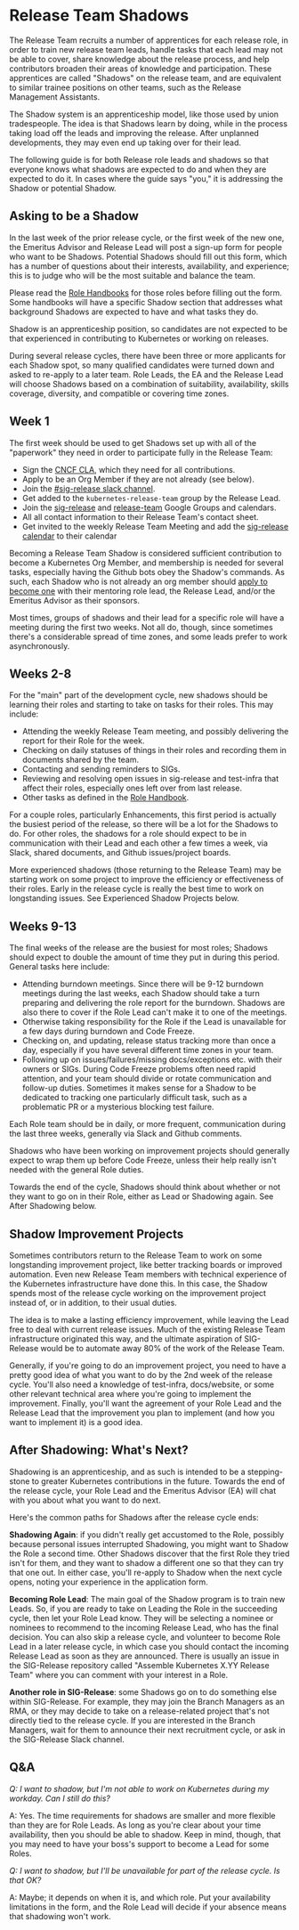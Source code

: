 # Release Team Shadows

The Release Team recruits a number of apprentices for each release role, in order to train new release team leads, handle tasks that each lead may not be able to cover, share knowledge about the release process, and help contributors broaden their areas of knowledge and participation.  These apprentices are called "Shadows" on the release team, and are equivalent to similar trainee positions on other teams, such as the Release Management Assistants.

The Shadow system is an apprenticeship model, like those used by union tradespeople.  The idea is that Shadows learn by doing, while in the process taking load off the leads and improving the release.  After unplanned developments, they may even end up taking over for their lead.

The following guide is for both Release role leads and shadows so that everyone knows what shadows are expected to do and when they are expected to do it.  In cases where the guide says "you," it is addressing the Shadow or potential Shadow.

## Asking to be a Shadow

In the last week of the prior release cycle, or the first week of the new one, the Emeritus Advisor and Release Lead will post a sign-up form for people who want to be Shadows.  Potential Shadows should fill out this form, which has a number of questions about their interests, availability, and experience; this is to judge who will be the most suitable and balance the team.  

Please read the [Role Handbooks](https://github.com/kubernetes/sig-release/tree/master/release-team) for those roles before filling out the form.  Some handbooks will have a specific Shadow section that addresses what background Shadows are expected to have and what tasks they do.

Shadow is an apprenticeship position, so candidates are not expected to be that experienced in contributing to Kubernetes or working on releases.

During several release cycles, there have been three or more applicants for each Shadow spot, so many qualified candidates were turned down and asked to re-apply to a later team.  Role Leads, the EA and the Release Lead will choose Shadows based on a combination of suitability, availability, skills coverage, diversity, and compatible or covering time zones.

## Week 1

The first week should be used to get Shadows set up with all of the "paperwork" they need in order to participate fully in the Release Team:

* Sign the [CNCF CLA](https://github.com/kubernetes/community/blob/master/CLA.md), which they need for all contributions.
* Apply to be an Org Member if they are not already (see below).
* Join the [#sig-release slack channel](https://slack.k8s.io/).
* Get added to the `kubernetes-release-team` group by the Release Lead.
* Join the [sig-release](https://groups.google.com/forum/#!forum/kubernetes-sig-release) and [release-team](https://groups.google.com/forum/#!forum/kubernetes-release-team) Google Groups and calendars.
* All all contact information to their Release Team's contact sheet.
* Get invited to the weekly Release Team Meeting and add the [sig-release calendar](https://calendar.google.com/calendar/embed?src=kipmnllvl17vl9m98jen6ujcrs%40group.calendar.google.com) to their calendar

Becoming a Release Team Shadow is considered sufficient contribution to become a Kubernetes Org Member, and membership is needed for several tasks, especially having the Github bots obey the Shadow's commands. As such, each Shadow who is not already an org member should [apply to become one](https://github.com/kubernetes/community/blob/master/community-membership.md#member) with their mentoring role lead, the Release Lead, and/or the Emeritus Advisor as their sponsors.

Most times, groups of shadows and their lead for a specific role will have a meeting during the first two weeks.   Not all do, though, since sometimes there's a considerable spread of time zones, and some leads prefer to work asynchronously.

## Weeks 2-8

For the "main" part of the development cycle, new shadows should be learning their roles and starting to take on tasks for their roles. This may include:

* Attending the weekly Release Team meeting, and possibly delivering the report for their Role for the week.
* Checking on daily statuses of things in their roles and recording them in documents shared by the team.
* Contacting and sending reminders to SIGs.
* Reviewing and resolving open issues in sig-release and test-infra that affect their roles, especially ones left over from last release.
* Other tasks as defined in the [Role Handbook](https://github.com/kubernetes/sig-release/tree/master/release-team).

For a couple roles, particularly Enhancements, this first period is actually the busiest period of the release, so there will be a lot for the Shadows to do.  For other roles, the shadows for a role should expect to be in communication with their Lead and each other a few times a week, via Slack, shared documents, and Github issues/project boards.

More experienced shadows (those returning to the Release Team) may be starting work on some project to improve the efficiency or effectiveness of their roles.  Early in the release cycle is really the best time to work on longstanding issues.  See Experienced Shadow Projects below.

## Weeks 9-13

The final weeks of the release are the busiest for most roles; Shadows should expect to double the amount of time they put in during this period.  General tasks here include:

* Attending burndown meetings.  Since there will be 9-12 burndown meetings during the last weeks, each Shadow should take a turn preparing and delivering the role report for the burndown.  Shadows are also there to cover if the Role Lead can't make it to one of the meetings.
* Otherwise taking responsibility for the Role if the Lead is unavailable for a few days during burndown and Code Freeze.
* Checking on, and updating, release status tracking more than once a day, especially if you have several different time zones in your team.
* Following up on issues/failures/missing docs/exceptions etc. with their owners or SIGs.  During Code Freeze problems often need rapid attention, and your team should divide or rotate communication and follow-up duties. Sometimes it makes sense for a Shadow to be dedicated to tracking one particularly difficult task, such as a problematic PR or a mysterious blocking test failure.

Each Role team should be in daily, or more frequent, communication during the last three weeks, generally via Slack and Github comments.

Shadows who have been working on improvement projects should generally expect to wrap them up before Code Freeze, unless their help really isn't needed with the general Role duties.

Towards the end of the cycle, Shadows should think about whether or not they want to go on in their Role, either as Lead or Shadowing again.  See After Shadowing below.

## Shadow Improvement Projects

Sometimes contributors return to the Release Team to work on some longstanding improvement project, like better tracking boards or improved automation.  Even new Release Team members with  technical experience of the Kubernetes infrastructure have done this.  In this case, the Shadow spends most of the release cycle working on the improvement project instead of, or in addition, to their usual duties.  

The idea is to make a lasting efficiency improvement, while leaving the Lead free to deal with current release issues.  Much of the existing Release Team infrastructure originated this way, and the ultimate aspiration of SIG-Release would be to automate away 80% of the work of the Release Team.

Generally, if you're going to do an improvement project, you need to have a pretty good idea of what you want to do by the 2nd week of the release cycle.  You'll also need a knowledge of test-infra, docs/website, or some other relevant technical area where you're going to implement the improvement.  Finally, you'll want the agreement of your Role Lead and the Release Lead that the improvement you plan to implement (and how you want to implement it) is a good idea.

## After Shadowing: What's Next?

Shadowing is an apprenticeship, and as such is intended to be a stepping-stone to greater Kubernetes contributions in the future.  Towards the end of the release cycle, your Role Lead and the Emeritus Advisor (EA) will chat with you about what you want to do next.

Here's the common paths for Shadows after the release cycle ends:

**Shadowing Again**: if you didn't really get accustomed to the Role, possibly because personal issues interrupted Shadowing, you might want to Shadow the Role a second time.  Other Shadows discover that the first Role they tried isn't for them, and they want to shadow a different one so that they can try that one out.  In either case, you'll re-apply to Shadow when the next cycle opens, noting your experience in the application form.

**Becoming Role Lead**: The main goal of the Shadow program is to train new Leads.  So, if you are ready to take on Leading the Role in the succeeding cycle, then let your Role Lead know.  They will be selecting a nominee or nominees to recommend to the incoming Release Lead, who has the final decision.  You can also skip a release cycle, and volunteer to become Role Lead in a later release cycle, in which case you should contact the incoming Release Lead as soon as they are announced.  There is usually an issue in the SIG-Release repository called "Assemble Kubernetes X.YY Release Team" where you can comment with your interest in a Role.

**Another role in SIG-Release**: some Shadows go on to do something else within SIG-Release.  For example, they may join the Branch Managers as an RMA, or they may decide to take on a release-related project that's not directly tied to the release cycle.  If you are interested in the Branch Managers, wait for them to announce their next recruitment cycle, or ask in the SIG-Release Slack channel.

## Q&A

*Q: I want to shadow, but I'm not able to work on Kubernetes during my workday.  Can I still do this?*

A: Yes.  The time requirements for shadows are smaller and more flexible than they are for Role Leads.  As long as you're clear about your time availability, then you should be able to shadow.  Keep in mind, though, that you may need to have your boss's support to become a Lead for some Roles.

*Q: I want to shadow, but I'll be unavailable for part of the release cycle. Is that OK?*

A: Maybe; it depends on when it is, and which role. Put your availability limitations in the form, and the Role Lead will decide if your absence means that shadowing won't work.
